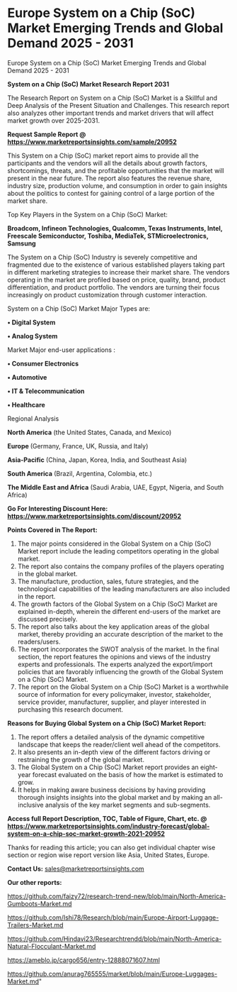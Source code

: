 # Europe System on a Chip (SoC) Market Emerging Trends and Global Demand 2025 - 2031
Europe System on a Chip (SoC) Market Emerging Trends and Global Demand 2025 - 2031

<strong>System on a Chip (SoC) Market Research Report 2031</strong>

The Research Report on System on a Chip (SoC) Market is a Skillful and Deep Analysis of the Present Situation and Challenges. This research report also analyzes other important trends and market drivers that will affect market growth over 2025-2031.

<strong>Request Sample Report @ <a href=https://www.marketreportsinsights.com/sample/20952>https://www.marketreportsinsights.com/sample/20952</a></strong>

This System on a Chip (SoC) market report aims to provide all the participants and the vendors will all the details about growth factors, shortcomings, threats, and the profitable opportunities that the market will present in the near future. The report also features the revenue share, industry size, production volume, and consumption in order to gain insights about the politics to contest for gaining control of a large portion of the market share.

Top Key Players in the System on a Chip (SoC) Market:

<strong>Broadcom, Infineon Technologies, Qualcomm, Texas Instruments, Intel, Freescale Semiconductor, Toshiba, MediaTek, STMicroelectronics, Samsung</strong>

The System on a Chip (SoC) Industry is severely competitive and fragmented due to the existence of various established players taking part in different marketing strategies to increase their market share. The vendors operating in the market are profiled based on price, quality, brand, product differentiation, and product portfolio. The vendors are turning their focus increasingly on product customization through customer interaction.

System on a Chip (SoC) Market Major Types are:

<strong>• Digital System

• Analog System</strong>

Market Major end-user applications :

<strong>• Consumer Electronics

• Automotive

• IT & Telecommunication

• Healthcare</strong>

Regional Analysis

</u><strong><b>North America</b></strong> (the United States, Canada, and Mexico)

<strong><b>Europe </b></strong>(Germany, France, UK, Russia, and Italy)

<strong><b>Asia-Pacific</b></strong> (China, Japan, Korea, India, and Southeast Asia)

<strong><b>South America</b></strong> (Brazil, Argentina, Colombia, etc.)

<strong><b>The Middle East and Africa</b></strong> (Saudi Arabia, UAE, Egypt, Nigeria, and South Africa)

<strong>Go For Interesting Discount Here: <a href=https://www.marketreportsinsights.com/discount/20952>https://www.marketreportsinsights.com/discount/20952</a></strong>

<strong>Points Covered in The Report:</strong>
<ol>
  <li>The major points considered in the Global System on a Chip (SoC) Market report include the leading competitors operating in the global market.</li>
  <li>The report also contains the company profiles of the players operating in the global market.</li>
  <li>The manufacture, production, sales, future strategies, and the technological capabilities of the leading manufacturers are also included in the report.</li>
  <li>The growth factors of the Global System on a Chip (SoC) Market are explained in-depth, wherein the different end-users of the market are discussed precisely.</li>
  <li>The report also talks about the key application areas of the global market, thereby providing an accurate description of the market to the readers/users.</li>
  <li>The report incorporates the SWOT analysis of the market. In the final section, the report features the opinions and views of the industry experts and professionals. The experts analyzed the export/import policies that are favorably influencing the growth of the Global System on a Chip (SoC) Market.</li>
  <li>The report on the Global System on a Chip (SoC) Market is a worthwhile source of information for every policymaker, investor, stakeholder, service provider, manufacturer, supplier, and player interested in purchasing this research document.</li>
</ol>
<strong>Reasons for Buying Global System on a Chip (SoC) Market Report:</strong>

<ol>
  <li>The report offers a detailed analysis of the dynamic competitive landscape that keeps the reader/client well ahead of the competitors.</li>
  <li>It also presents an in-depth view of the different factors driving or restraining the growth of the global market.</li>
  <li>The Global System on a Chip (SoC) Market report provides an eight-year forecast evaluated on the basis of how the market is estimated to grow.</li>
  <li>It helps in making aware business decisions by having providing thorough insights insights into the global market and by making an all-inclusive analysis of the key market segments and sub-segments.</li>
</ol>
<strong>Access full Report Description, TOC, Table of Figure, Chart, etc. @ <a href=https://www.marketreportsinsights.com/industry-forecast/global-system-on-a-chip-soc-market-growth-2021-20952>https://www.marketreportsinsights.com/industry-forecast/global-system-on-a-chip-soc-market-growth-2021-20952</a></strong>


Thanks for reading this article; you can also get individual chapter wise section or region wise report version like Asia, United States, Europe.

<strong>Contact Us:</strong>
sales@marketreportsinsights.com

<strong>Our other reports:</strong>

<a href=https://github.com/faizy72/research-trend-new/blob/main/North-America-Gumboots-Market.md>https://github.com/faizy72/research-trend-new/blob/main/North-America-Gumboots-Market.md</a>

<a href=https://github.com/Ishi78/Research/blob/main/Europe-Airport-Luggage-Trailers-Market.md>https://github.com/Ishi78/Research/blob/main/Europe-Airport-Luggage-Trailers-Market.md</a>

<a href=https://github.com/Hindavi23/Researchtrendd/blob/main/North-America-Natural-Flocculant-Market.md>https://github.com/Hindavi23/Researchtrendd/blob/main/North-America-Natural-Flocculant-Market.md</a>

<a href=https://ameblo.jp/cargo656/entry-12888071607.html>https://ameblo.jp/cargo656/entry-12888071607.html</a>

<a href=https://github.com/anurag765555/market/blob/main/Europe-Luggages-Market.md>https://github.com/anurag765555/market/blob/main/Europe-Luggages-Market.md</a>"
